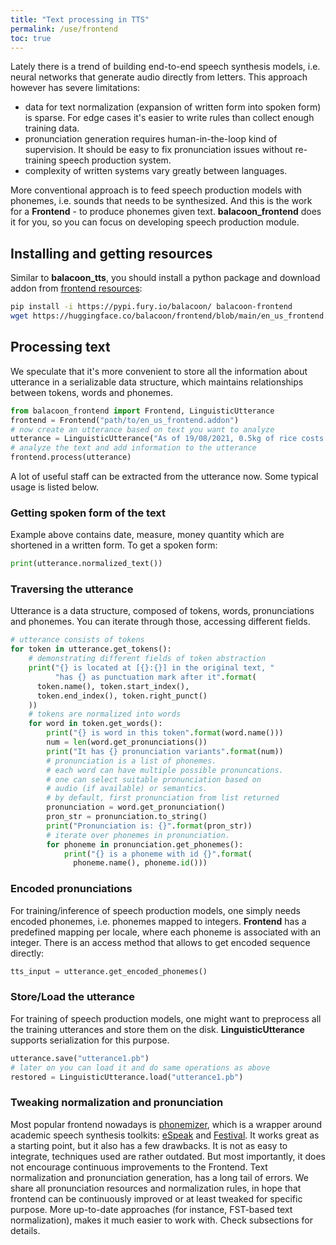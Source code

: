 ```yaml
---
title: "Text processing in TTS"
permalink: /use/frontend
toc: true
---
```


Lately there is a trend of building end-to-end
speech synthesis models, i.e. neural networks that
generate audio directly from letters. This approach
however has severe limitations:

- data for text normalization (expansion of written
  form into spoken form) is sparse. For edge cases
  it's easier to write rules than collect enough training
  data.
- pronunciation generation requires human-in-the-loop
  kind of supervision. It should be easy to fix pronunciation
  issues without re-training speech production system.
- complexity of written systems vary greatly between languages.

More conventional approach is to feed speech production models
with phonemes, i.e. sounds that needs to be synthesized.
And this is the work for a **Frontend** - to produce phonemes
given text. **balacoon_frontend** does it for you,
so you can focus on developing speech production module.

## Installing and getting resources

Similar to **balacoon_tts**, you should install a python package and
download addon from [frontend resources](https://huggingface.co/balacoon/frontend):

```bash
pip install -i https://pypi.fury.io/balacoon/ balacoon-frontend
wget https://huggingface.co/balacoon/frontend/blob/main/en_us_frontend.addon
```

## Processing text

We speculate that it's more convenient to store all the information
about utterance in a serializable data structure, which maintains
relationships between tokens, words and phonemes.

```python
from balacoon_frontend import Frontend, LinguisticUtterance
frontend = Frontend("path/to/en_us_frontend.addon")
# now create an utterance based on text you want to analyze
utterance = LinguisticUtterance("As of 19/08/2021, 0.5kg of rice costs 1.34$")
# analyze the text and add information to the utterance
frontend.process(utterance)
```

A lot of useful staff can be extracted from the utterance now.
Some typical usage is listed below.


### Getting spoken form of the text

Example above contains date, measure, money quantity which are shortened
in a written form. To get a spoken form:

```python
print(utterance.normalized_text())
```

### Traversing the utterance

Utterance is a data structure, composed of tokens, words, pronunciations and phonemes.
You can iterate through those, accessing different fields.

```python
# utterance consists of tokens
for token in utterance.get_tokens():
    # demonstrating different fields of token abstraction
    print("{} is located at [{}:{}] in the original text, "
          "has {} as punctuation mark after it".format(
      token.name(), token.start_index(),
      token.end_index(), token.right_punct()
    ))
    # tokens are normalized into words
    for word in token.get_words():
        print("{} is word in this token".format(word.name()))
        num = len(word.get_pronunciations())
        print("It has {} pronunciation variants".format(num))
        # pronunciation is a list of phonemes.
        # each word can have multiple possible pronuncations.
        # one can select suitable pronunciation based on
        # audio (if available) or semantics.
        # by default, first pronunciation from list returned
        pronunciation = word.get_pronunciation()
        pron_str = pronunciation.to_string()
        print("Pronunciation is: {}".format(pron_str))
        # iterate over phonemes in pronunciation.
        for phoneme in pronunciation.get_phonemes():
            print("{} is a phoneme with id {}".format(
              phoneme.name(), phoneme.id()))
```

### Encoded pronunciations

For training/inference of speech production models, one simply
needs encoded phonemes, i.e. phonemes mapped to integers.
**Frontend** has a predefined mapping per locale, where each phoneme
is associated with an integer. There is an access method that allows
to get encoded sequence directly:

```python
tts_input = utterance.get_encoded_phonemes()
```

### Store/Load the utterance

For training of speech production models, one might want to preprocess
all the training utterances and store them on the disk.
**LinguisticUtterance** supports serialization for this purpose.

```python
utterance.save("utterance1.pb")
# later on you can load it and do same operations as above
restored = LinguisticUtterance.load("utterance1.pb")
```

### Tweaking normalization and pronunciation

Most popular frontend nowadays is [phonemizer](https://github.com/bootphon/phonemizer),
which is a wrapper around academic speech synthesis toolkits:
[eSpeak](https://github.com/espeak-ng/espeak-ng) and [Festival](https://github.com/festvox/festival).
It works great as a starting point, but it also has a few drawbacks.
It is not as easy to integrate, techniques used are rather outdated.
But most importantly, it does not encourage continuous improvements to the Frontend.
Text normalization and pronunciation generation, has a long tail of errors.
We share all pronunciation resources and normalization rules,
in hope that frontend can be continuously improved or at least tweaked for
specific purpose. More up-to-date approaches (for instance, FST-based text normalization),
makes it much easier to work with. Check subsections for details. 